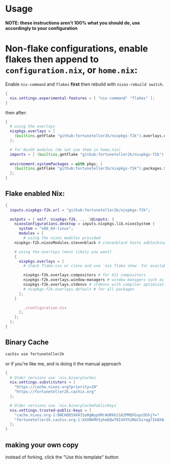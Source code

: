 # Usage

**NOTE: these instructions aren't 100% what you should do, use accordingly to your configuration**

# Non-flake configurations, enable flakes then append to `configuration.nix`, or `home.nix`:

Enable `nix-command` and `flakes` **first** then rebuild with `nixos-rebuild switch`.

```nix
{
  nix.settings.experimental-features = [ "nix-command" "flakes" ];
}
```

then after:

```nix
{
  # using the overlays
  nixpkgs.overlays = [
    (builtins.getFlake "github:fortuneteller2k/nixpkgs-f2k").overlays.default
  ];

  # for NixOS modules (do not use them in home.nix)
  imports = [ (builtins.getFlake "github:fortuneteller2k/nixpkgs-f2k").nixosModules.stevenblack ];
  
  environment.systemPackages = with pkgs; [
    (builtins.getFlake "github:fortuneteller2k/nixpkgs-f2k").packages.${system}.wezterm-git
  ];
}
```


## Flake enabled Nix:

```nix
{
  inputs.nixpkgs-f2k.url = "github:fortuneteller2k/nixpkgs-f2k";

  outputs = { self, nixpkgs-f2k, ... }@inputs: {
    nixosConfigurations.desktop = inputs.nixpkgs.lib.nixosSystem {
      system = "x86_64-linux";
      modules = [
        # using the nixos modules provided
	nixpkgs-f2k.nixosModules.stevenblack # stevenblack hosts adblocking, refer to ./modules/stevenblack.nix for options

	# using the overlays (most likely you want)
	{
	  nixpkgs.overlays = [
	    # Check flake.nix or clone and use `nix flake show` for available subsets of overlays

	    nixpkgs-f2k.overlays.compositors # for X11 compositors
	    nixpkgs-f2k.overlays.window-managers # window managers such as awesome or river
	    nixpkgs-f2k.overlays.stdenvs # stdenvs with compiler optimizations, and library functions for optimizing them
	    # nixpkgs-f2k.overlays.default # for all packages
	  ];
	}

        ./configuration.nix
      ];
    };
  };
}
```

## Binary Cache

```sh
cachix use fortuneteller2k
```

or if you're like me, and is doing it the manual approach

```nix
{
  # Older versions use `nix.binaryCaches`
  nix.settings.substituters = [
    "https://cache.nixos.org?priority=10"
    "https://fortuneteller2k.cachix.org"
  ];

  # Older versions use `nix.binaryCachePublicKeys`
  nix.settings.trusted-public-keys = [
    "cache.nixos.org-1:6NCHdD59X431o0gWypbMrAURkbJ16ZPMQFGspcDShjY="
    "fortuneteller2k.cachix.org-1:kXXNkMV5yheEQwT0I4XYh1MaCSz+qg72k8XAi2PthJI="
  ];
}
```

## making your own copy

instead of forking, click the "Use this template" button
